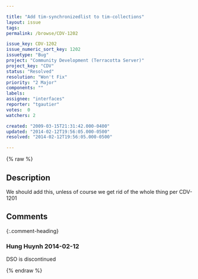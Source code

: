 ```yaml
---

title: "Add tim-synchronizedlist to tim-collections"
layout: issue
tags: 
permalink: /browse/CDV-1202

issue_key: CDV-1202
issue_numeric_sort_key: 1202
issuetype: "Bug"
project: "Community Development (Terracotta Server)"
project_key: "CDV"
status: "Resolved"
resolution: "Won't Fix"
priority: "2 Major"
components: ""
labels: 
assignee: "interfaces"
reporter: "tgautier"
votes:  0
watchers: 2

created: "2009-03-15T21:31:42.000-0400"
updated: "2014-02-12T19:56:05.000-0500"
resolved: "2014-02-12T19:56:05.000-0500"

---
```




{% raw %}



## Description

<div markdown="1" class="description">

We should add this, unless of course we get rid of the whole thing per CDV-1201

</div>

## Comments


{:.comment-heading}
### **Hung Huynh** <span class="date">2014-02-12</span>

<div markdown="1" class="comment">

DSO is discontinued

</div>



{% endraw %}
